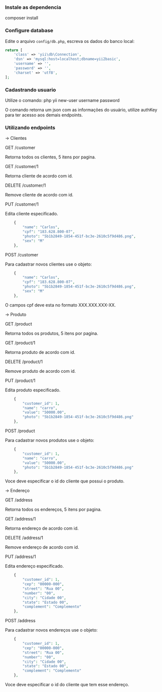 ### Instale as dependencia 

composer install

### Configure database

Edite o arquivo `config/db.php`, escreva os dados do banco local:

```php
return [
    'class' => 'yii\db\Connection',
    'dsn' => 'mysql:host=localhost;dbname=yii2basic',
    'username' => '',
    'password' => '',
    'charset' => 'utf8',
];
```
### Cadastrando usuario

Utilize o comando:
    php yii new-user username password

O comando retorna um json com as informações do usuário, utilize authKey para ter acesso aos demais endpoints.

### Utilizando endpoints

-> Clientes

GET /customer

Retorna todos os clientes, 5 itens por pagina.

GET /customer/1

Retorna cliente de acordo com id.

DELETE /customer/1

Remove cliente de acordo com id.

PUT /customer/1

Edita cliente especificado.

```php
	{
		"name": "Carlos",
		"cpf": "183.628.800-07",
		"photo": "5b1b2849-1854-451f-bc3e-2610c5f9d486.png",
		"sex": "M"
	},
```

POST /customer

Para cadastrar novos clientes use o objeto:

```php
	{
		"name": "Carlos",
		"cpf": "183.628.800-07",
		"photo": "5b1b2849-1854-451f-bc3e-2610c5f9d486.png",
		"sex": "M"
	},
```
O campos cpf deve esta no formato XXX.XXX.XXX-XX.

-> Produto

GET /product

Retorna todos os produtos, 5 itens por pagina.

GET /product/1

Retorna produto de acordo com id.

DELETE /product/1

Remove produto de acordo com id.

PUT /product/1

Edita produto especificado.

```php
	{
		"customer_id": 1,
		"name": "carro",
		"value": "50000.00",
		"photo": "5b1b2849-1854-451f-bc3e-2610c5f9d486.png"
	},
```

POST /product

Para cadastrar novos produtos use o objeto:

```php
	{
		"customer_id": 1,
		"name": "carro",
		"value": "50000.00",
		"photo": "5b1b2849-1854-451f-bc3e-2610c5f9d486.png"
	},
```
Voce deve especificar o id do cliente que possui o produto.

-> Endereço

GET /address

Retorna todos os endereços, 5 itens por pagina.

GET /address/1

Retorna endereço de acordo com id.

DELETE /address/1

Remove endereço de acordo com id.

PUT /address/1

Edita endereço especificado.

```php
	{
		"customer_id": 1,
		"cep": "00000-000",
		"street": "Rua 00",
		"number": "00",
		"city": "Cidade 00",
		"state": "Estado 00",
		"complement": "Complemento"
	},
```

POST /address

Para cadastrar novos endereços use o objeto:

```php
	{
		"customer_id": 1,
		"cep": "00000-000",
		"street": "Rua 00",
		"number": "00",
		"city": "Cidade 00",
		"state": "Estado 00",
		"complement": "Complemento"
	},
```
Voce deve especificar o id do cliente que tem esse endereço.
